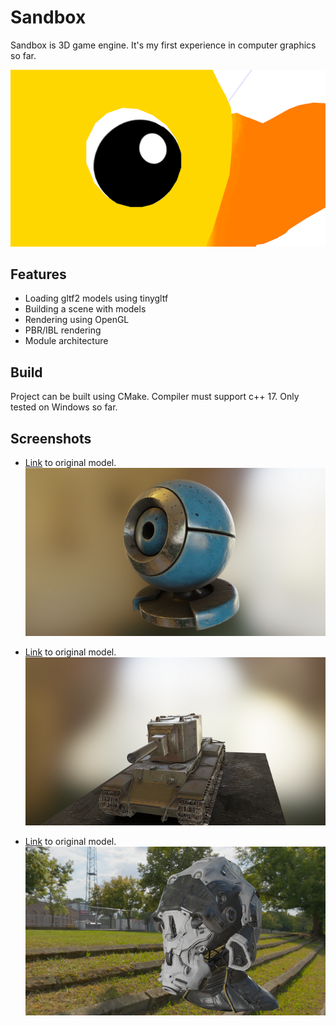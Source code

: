 # Sandbox
Sandbox is 3D game engine. It's my first experience in computer graphics so far.

![](screenshots/duck.png)

## Features
* Loading gltf2 models using tinygltf
* Building a scene with models
* Rendering using OpenGL
* PBR/IBL rendering
* Module architecture

## Build
Project can be built using CMake. Compiler must support c++ 17.
Only tested on Windows so far.

## Screenshots
* [Link](https://sketchfab.com/3d-models/material-ball-in-3d-coat-a6bdf1d11d714e07b9dd99dda02de965) to original model.  
![](screenshots/ball.png)

* [Link](https://sketchfab.com/3d-models/kv-2-heavy-tank-1940-ba8b84d78c0a42038cf2eaa4210ef296) to original model.    
![](screenshots/tank.png)  

* [Link](https://github.com/KhronosGroup/glTF-Sample-Models/tree/master/2.0/SciFiHelmet) to original model.  
![](screenshots/helmet.png)
